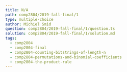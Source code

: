 ```yaml
---
title: N/A
path: comp2804/2019-fall-final/1
type: multiple-choice
author: Michiel Smid
question: comp2804/2019-fall-final/1/question.ts
solution: comp2804/2019-fall-final/1/solution.md
tags:
  - comp2804
  - comp2804-final
  - comp2804-counting-bitstrings-of-length-n
  - comp2804-permutations-and-binomial-coefficients
  - comp2804-the-product-rule
---
```

